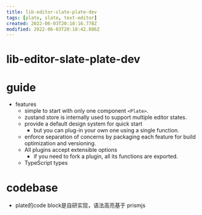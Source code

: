 ```yaml
---
title: lib-editor-slate-plate-dev
tags: [plate, slate, text-editor]
created: 2022-06-03T20:18:16.778Z
modified: 2022-06-03T20:18:42.086Z
---
```


# lib-editor-slate-plate-dev

# guide

- features
  - simple to start with only one component `<Plate>`.
  - zustand store is internally used to support multiple editor states.
  - provide a default design system for quick start 
    - but you can plug-in your own one using a single function.
  - enforce separation of concerns by packaging each feature for build optimization and versioning.
  - All plugins accept extensible options 
    - if you need to fork a plugin, all its functions are exported.
  - TypeScript types


# codebase
- plate的code block是自研实现，语法高亮基于 prismjs
